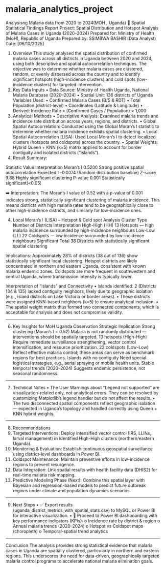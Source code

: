 # malaria_analytics_project
Analysisng Malaria data from 2020 to 2024(MOH , Uganda)
🧭 Spatial Statistical Findings Report
Project: Spatial Distribution and Hotspot Analysis of Malaria Cases in Uganda (2020–2024)
Prepared for: Ministry of Health (MoH), Republic of Uganda
Prepared by: SSIMBWA BASHIR (Data Analyst)
Date: [06/10/2025]
1.	Overview
This study analysed the spatial distribution of confirmed malaria cases across all districts in Uganda between 2020 and 2024, using both descriptive and spatial autocorrelation techniques. The objective was to determine whether malaria cases are clustered, random, or evenly dispersed across the country and to identify significant hotspots (high-incidence clusters) and cold spots (low-incidence clusters) for targeted intervention.
2.	Key Data Inputs
•	Data Source: Ministry of Health Uganda, National Malaria Database (2020–2024)
•	Spatial Unit: 136 districts of Uganda
Variables Used:
•	Confirmed Malaria Cases (B/S & RDT)
•	Total Population (district-level)
•	Coordinates (Latitude & Longitude)
•	Derived: Incidence Rate = (Confirmed Cases / Population) × 1,000
3. Analytical Methods
•	Descriptive Analysis:
Examined malaria trends and incidence rate distribution across years, regions, and districts.
•	Global Spatial Autocorrelation:
Conducted using the Global Moran’s I statistic to determine whether malaria incidence exhibits spatial clustering.
•	Local Spatial Autocorrelation (LISA):
Used Local Moran’s I to detect localized clusters (hotspots and coldspots) across the country.
•	Spatial Weights:
Hybrid Queen + KNN (k=5) matrix applied to account for border contiguity and isolated districts (“islands”).
3.	Result Summary:

Statistic	Value
	Interpretation
Moran’s I	0.5200
	Strong positive spatial autocorrelation
Expected I	-0.0074	(Random distribution baseline)
Z-score	9.88	Highly significant clustering 
P-value	0.001	Statistically significant(<0.05)

➡️ Interpretation:
	The Moran’s I value of 0.52 with a p-value of 0.001 indicates strong, statistically significant clustering of malaria incidence.
This means districts with high malaria rates tend to be geographically close to other high-incidence districts, and similarly for low-incidence ones.


4.	Local Moran’s I (LISA) – Hotspot & Cold spot Analysis
Cluster Type	Number of Districts	Interpretation
High-High (HH)	13	Hotspots — high malaria incidence surrounded by high-incidence neighbours
Low-Low (LL)	22	Coldspots — low incidence surrounded by low-incidence neighbours
Significant Total	38	Districts with statistically significant spatial clustering

Implications:
Approximately 28% of districts (38 out of 136) show statistically significant local clustering.
Hotspot districts are likely concentrated in northern and eastern Uganda, consistent with known malaria endemic zones.
Coldspots are more frequent in southwestern and central Uganda, where transmission intensity is typically lower.

Interpretation of “Islands” and Connectivity
•	Islands identified: 2 (Districts 134 & 135) lacked contiguity neighbors, likely due to geographic isolation (e.g., island districts on Lake Victoria or border areas).
•	These districts were assigned KNN-based neighbors (k=5) to ensure analytical inclusion.
•	The spatial weight matrix thus formed two connected components, which is acceptable for analysis and does not compromise validity.
________________________________________



6. Key Insights for MoH Uganda
Observation	Strategic Implication
Strong clustering (Moran’s I = 0.52)	Malaria is not randomly distributed — interventions should be spatially targeted.
13 hotspots (High-High)	Require immediate surveillance strengthening, vector control intensification, and resource prioritization.
22 coldspots (Low-Low)	Reflect effective malaria control; these areas can serve as benchmark regions for best practices.
Islands with no contiguity	Need special logistical strategies, e.g., aerial spraying or mobile health units.
Stable temporal trends (2020–2024)	Suggests endemic persistence, not seasonal randomness.
________________________________________
7. Technical Notes
•	The User Warnings about “Legend not supported” are visualization-related only, not analytical errors.
They can be resolved by customizing Matplotlib’s legend handler but do not affect the results.
•	The two disconnected spatial components reflect geographic isolation — expected in Uganda’s topology and handled correctly using Queen + KNN hybrid weights.
________________________________________
8. Recommendations
1.	Targeted Interventions:
Deploy intensified vector control (IRS, LLINs, larval management) in identified High-High clusters (northern/eastern Uganda).
2.	Monitoring & Evaluation:
Establish continuous geospatial surveillance using district-level dashboards in Power BI.
3.	Coldspot Maintenance:
Maintain preventive efforts in low-incidence regions to prevent resurgence.
4.	Data Integration:
Link spatial results with health facility data (DHIS2) for real-time malaria risk mapping.
5.	Predictive Modeling Phase (Next):
Combine this spatial layer with Bayesian and regression-based models to predict future outbreak regions under climate and population dynamics scenarios.
________________________________________

9. Next Steps
•	✅ Export results (uganda_district_metrics_with_spatial_stats.csv) to MySQL or Power BI for interactive visualization.
•	🧠 Proceed to Power BI dashboarding with key performance indicators (KPIs):
o	Incidence rate by district & region
o	Annual malaria trends (2020–2024)
o	Hotspot vs Coldspot maps (choropleth)
o	Temporal-spatial trend analytics
________________________________________

Conclusion
The analysis provides strong statistical evidence that malaria cases in Uganda are spatially clustered, particularly in northern and eastern regions.
This underscores the need for data-driven, geographically targeted malaria control programs to accelerate national malaria elimination goals.

